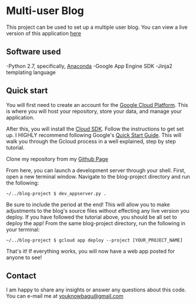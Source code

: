 # Multi-user Blog

This project can be used to set up a multiple user blog. You can view a live version of this application [here](https://blog-project-151202.appspot.com/blog)

## Software used

-Python 2.7, specifically, [Anaconda](https://www.continuum.io/downloads) -Google App Engine SDK -Jinja2 templating language

## Quick start

You will first need to create an account for the [Google Cloud Platform](https://accounts.google.com/ServiceLogin?service=cloudconsole&ltmpl=cloud&osid=1&passive=true&continue=https://console.cloud.google.com/appengine?src%3Dac). This is where you will host your repository, store your data, and manage your application.

After this, you will install the [Cloud SDK](https://cloud.google.com/sdk/downloads). Follow the instructions to get set up. I HIGHLY recommend following Google's [Quick Start Guide](https://cloud.google.com/appengine/docs/python/quickstart). This will walk you through the Gcloud process in a well explained, step by step tutorial.

Clone my repository from my [Github Page](https://github.com/YouKnowBagu/blog-project)

From here, you can launch a development server through your shell. First, open a new terminal window. Navigate to the blog-project directory and run the following:

```
~/../blog-project $ dev_appserver.py .
```

Be sure to include the period at the end! This will allow you to make adjustments to the blog's source files without effecting any live version you deploy. If you have followed the tutorial above, you should be all set to deploy the app! From the same blog-project directory, run the following in your terminal:

```
~/../blog-project $ gcloud app deploy --project [YOUR_PROJECT_NAME]
```

That's it! If everything works, you will now have a web app posted for anyone to see!

## Contact

I am happy to share any insights or answer any questions about this code. You can e-mail me at youknowbagu@gmail.com
